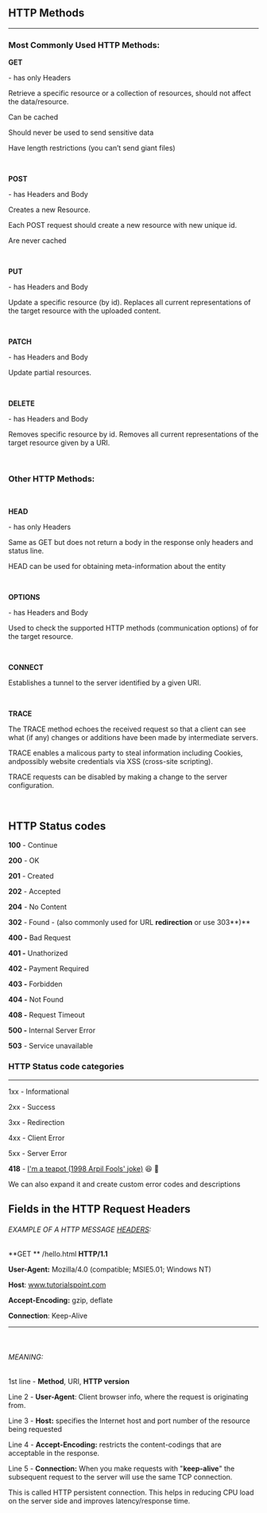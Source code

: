 ## HTTP Methods

------



### Most Commonly Used HTTP Methods:



**GET**

 \- has only Headers

Retrieve a specific resource or a collection of resources, should not affect the data/resource.

Can be cached

Should never be used to send sensitive data

Have length restrictions (you can’t send giant files)



<br>



**POST**

 \-  has Headers and Body

Creates a new Resource.

Each POST request should create a new resource with new unique id.

Are never cached



<br>



**PUT**

 \-  has Headers and Body

Update a specific resource (by id). Replaces all current representations of the target resource with the uploaded content.



<br>



**PATCH**

 \-  has Headers and Body

Update partial resources.



<br>



**DELETE**

 \- has Headers and Body

Removes specific resource by id. Removes all current representations of the target resource given by a URI.



<br>



### Other HTTP Methods:

<br>



**HEAD**

 \-  has only Headers

Same as GET but does not return a body in the response only headers and status line.

HEAD can be used for obtaining meta-information about the entity



<br>



**OPTIONS**

 \-  has Headers and Body

Used to check the supported HTTP methods (communication options) of for the target resource.



<br>



**CONNECT**

Establishes a tunnel to the server identified by a given URI.



<br>



**TRACE**



The TRACE method echoes the received request so that a client can see what (if any) changes or additions have been made by intermediate servers. 

TRACE enables a malicous party to steal information including Cookies, andpossibly website credentials via XSS (cross-site scripting).

TRACE requests can be disabled by making a change to the server configuration.



<br>



## HTTP Status codes



**100** - Continue



**200** - OK

**201** - Created

**202** - Accepted

**204** - No Content



**302** - Found -  (also commonly used for URL **redirection** or use 303**)**



**400 -** Bad Request

**401 -** Unathorized

**402 -** Payment Required

**403 -** Forbidden

**404 -** Not Found

**408 -** Request Timeout



**500 -** Internal Server Error

**503** - Service unavailable





### HTTP Status code categories

------

1xx - Informational

2xx - Success

3xx - Redirection

4xx - Client Error

5xx - Server Error



**418** - [I'm a teapot (1998 Arpil Fools' joke)](https://developer.mozilla.org/en-US/docs/Web/HTTP/Status/418)  :laughing: :tea: 



We can also expand it and create custom error codes and descriptions





## Fields in the HTTP Request Headers



###### EXAMPLE OF A HTTP MESSAGE <u>HEADERS</u>:



**GET ** /hello.html  **HTTP/1.1**

**User-Agent:** Mozilla/4.0 (compatible; MSIE5.01; Windows NT)

**Host**: www.tutorialspoint.com

**Accept-Encoding:** gzip, deflate

**Connection**: Keep-Alive



<hr>

<br>

###### MEANING:



1st line - **Method**, URI, **HTTP version**



Line 2 - **User-Agent**: Client browser info, where the request is originating from.



Line 3 - **Host:** specifies the Internet host and port number of the resource being requested



Line 4 - **Accept-Encoding:**  restricts the content-codings that are acceptable in the response.



Line 5 - **Connection:** When you make requests with "**keep-alive**" the subsequent request to the server will use the same TCP connection. 

This is called HTTP persistent connection. This helps in reducing CPU load on the server side and improves latency/response time.